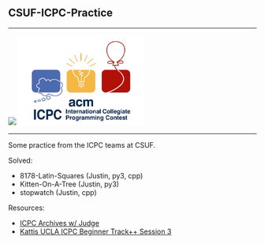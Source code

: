 ## CSUF-ICPC-Practice
---
<div>
<img src="https://acmcsuf.com/assets/badges/general.svg" width="100">

<img src="./media/icpc-logo.png" width="255">
</div>


---


Some practice from the ICPC teams at CSUF.

Solved:
* 8178-Latin-Squares (Justin, py3, cpp)
* Kitten-On-A-Tree   (Justin, py3)
* stopwatch          (Justin, cpp)

Resources:
* [ICPC Archives w/ Judge](https://icpcarchive.ecs.baylor.edu/index.php?option=com_onlinejudge&Itemid=9)
* [Kattis UCLA ICPC Beginner Track++ Session 3](https://open.kattis.com/contests/pg9g3r)
